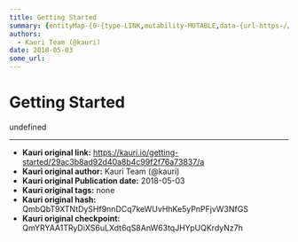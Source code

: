 ```yaml
---
title: Getting Started
summary: {entityMap-{0-{type-LINK,mutability-MUTABLE,data-{url-https-//developers.toshi.org/docs},1-{type-LINK,mutability-MUTABLE,data-{url-https-//docs.google.com/presentation/d/1s5kbk9SnOrHVYAn3cBG0gYHHsGz9eCj8qYYxKHSLvIU/edit?usp=sharing,target-_self},2-{type-LINK,mutability-MUTABLE,data-{url-https-//slack.toshi.org/,target-_self},3-{type-LINK,mutability-MUTABLE,data-{url-https-//docs.google.com/forms/d/e/1FAIpQLSdwtWyLxxPVsspCV6Qg8VgOZ09HHzQeJB82Cmcszveuwd0S_g/viewform,target-_self},4-{type-LINK,muta
authors:
  - Kauri Team (@kauri)
date: 2018-05-03
some_url: 
---
```


# Getting Started


undefined


---

- **Kauri original link:** https://kauri.io/getting-started/29ac3b8ad92d40a8b4c99f2f76a73837/a
- **Kauri original author:** Kauri Team (@kauri)
- **Kauri original Publication date:** 2018-05-03
- **Kauri original tags:** none
- **Kauri original hash:** QmbQbT9XTNtDySHf9nnDCq7keWUvHhKe5yPnPFjvW3NfGS
- **Kauri original checkpoint:** QmYRYAA1TRyDiXS6uLXdt6qS8AnW63tqJHYpUQKrdyNz7h



